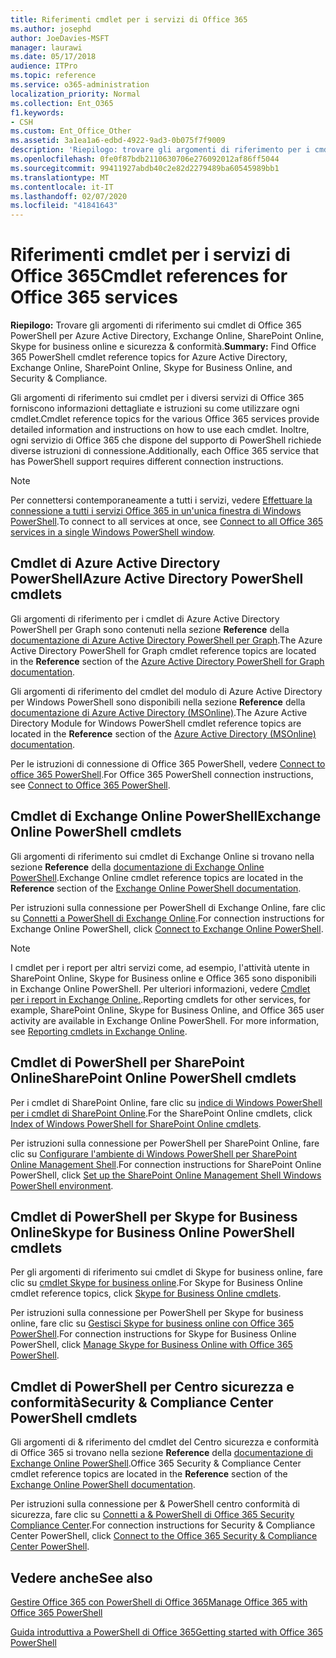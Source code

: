 ```yaml
---
title: Riferimenti cmdlet per i servizi di Office 365
ms.author: josephd
author: JoeDavies-MSFT
manager: laurawi
ms.date: 05/17/2018
audience: ITPro
ms.topic: reference
ms.service: o365-administration
localization_priority: Normal
ms.collection: Ent_O365
f1.keywords:
- CSH
ms.custom: Ent_Office_Other
ms.assetid: 3a1ea1a6-edbd-4922-9ad3-0b075f7f9009
description: 'Riepilogo: trovare gli argomenti di riferimento per i cmdlet di Office 365 PowerShell per Azure Active Directory, Exchange Online, SharePoint Online, Skype for business online e sicurezza & conformità.'
ms.openlocfilehash: 0fe0f87bdb2110630706e276092012af86ff5044
ms.sourcegitcommit: 99411927abdb40c2e82d2279489ba60545989bb1
ms.translationtype: MT
ms.contentlocale: it-IT
ms.lasthandoff: 02/07/2020
ms.locfileid: "41841643"
---
```

# <a name="cmdlet-references-for-office-365-services"></a><span data-ttu-id="ab344-103">Riferimenti cmdlet per i servizi di Office 365</span><span class="sxs-lookup"><span data-stu-id="ab344-103">Cmdlet references for Office 365 services</span></span>

 <span data-ttu-id="ab344-104">**Riepilogo:** Trovare gli argomenti di riferimento sui cmdlet di Office 365 PowerShell per Azure Active Directory, Exchange Online, SharePoint Online, Skype for business online e sicurezza & conformità.</span><span class="sxs-lookup"><span data-stu-id="ab344-104">**Summary:** Find Office 365 PowerShell cmdlet reference topics for Azure Active Directory, Exchange Online, SharePoint Online, Skype for Business Online, and Security & Compliance.</span></span>
  
<span data-ttu-id="ab344-105">Gli argomenti di riferimento sui cmdlet per i diversi servizi di Office 365 forniscono informazioni dettagliate e istruzioni su come utilizzare ogni cmdlet.</span><span class="sxs-lookup"><span data-stu-id="ab344-105">Cmdlet reference topics for the various Office 365 services provide detailed information and instructions on how to use each cmdlet.</span></span> <span data-ttu-id="ab344-106">Inoltre, ogni servizio di Office 365 che dispone del supporto di PowerShell richiede diverse istruzioni di connessione.</span><span class="sxs-lookup"><span data-stu-id="ab344-106">Additionally, each Office 365 service that has PowerShell support requires different connection instructions.</span></span>
  
> [!NOTE]
> <span data-ttu-id="ab344-107">Per connettersi contemporaneamente a tutti i servizi, vedere [Effettuare la connessione a tutti i servizi Office 365 in un'unica finestra di Windows PowerShell](connect-to-all-office-365-services-in-a-single-windows-powershell-window.md).</span><span class="sxs-lookup"><span data-stu-id="ab344-107">To connect to all services at once, see [Connect to all Office 365 services in a single Windows PowerShell window](connect-to-all-office-365-services-in-a-single-windows-powershell-window.md).</span></span> 
  
## <a name="azure-active-directory-powershell-cmdlets"></a><span data-ttu-id="ab344-108">Cmdlet di Azure Active Directory PowerShell</span><span class="sxs-lookup"><span data-stu-id="ab344-108">Azure Active Directory PowerShell cmdlets</span></span>

<span data-ttu-id="ab344-109">Gli argomenti di riferimento per i cmdlet di Azure Active Directory PowerShell per Graph sono contenuti nella sezione **Reference** della [documentazione di Azure Active Directory PowerShell per Graph](https://docs.microsoft.com/powershell/azure/active-directory/install-adv2?view=azureadps-2.0).</span><span class="sxs-lookup"><span data-stu-id="ab344-109">The Azure Active Directory PowerShell for Graph cmdlet reference topics are located in the **Reference** section of the [Azure Active Directory PowerShell for Graph documentation](https://docs.microsoft.com/powershell/azure/active-directory/install-adv2?view=azureadps-2.0).</span></span>

<span data-ttu-id="ab344-110">Gli argomenti di riferimento del cmdlet del modulo di Azure Active Directory per Windows PowerShell sono disponibili nella sezione **Reference** della [documentazione di Azure Active Directory (MSOnline)](https://docs.microsoft.com/powershell/azure/active-directory/overview?view=azureadps-1.0).</span><span class="sxs-lookup"><span data-stu-id="ab344-110">The Azure Active Directory Module for Windows PowerShell cmdlet reference topics are located in the **Reference** section of the [Azure Active Directory (MSOnline) documentation](https://docs.microsoft.com/powershell/azure/active-directory/overview?view=azureadps-1.0).</span></span>

<span data-ttu-id="ab344-111">Per le istruzioni di connessione di Office 365 PowerShell, vedere [Connect to office 365 PowerShell](connect-to-office-365-powershell.md).</span><span class="sxs-lookup"><span data-stu-id="ab344-111">For Office 365 PowerShell connection instructions, see [Connect to Office 365 PowerShell](connect-to-office-365-powershell.md).</span></span>
  
## <a name="exchange-online-powershell-cmdlets"></a><span data-ttu-id="ab344-112">Cmdlet di Exchange Online PowerShell</span><span class="sxs-lookup"><span data-stu-id="ab344-112">Exchange Online PowerShell cmdlets</span></span>

<span data-ttu-id="ab344-113">Gli argomenti di riferimento sui cmdlet di Exchange Online si trovano nella sezione **Reference** della [documentazione di Exchange Online PowerShell](https://docs.microsoft.com/powershell/exchange/exchange-online/exchange-online-powershell?view=exchange-ps).</span><span class="sxs-lookup"><span data-stu-id="ab344-113">Exchange Online cmdlet reference topics are located in the **Reference** section of the [Exchange Online PowerShell documentation](https://docs.microsoft.com/powershell/exchange/exchange-online/exchange-online-powershell?view=exchange-ps).</span></span>
  
<span data-ttu-id="ab344-114">Per istruzioni sulla connessione per PowerShell di Exchange Online, fare clic su [Connetti a PowerShell di Exchange Online](https://go.microsoft.com/fwlink/p/?LinkId=396554).</span><span class="sxs-lookup"><span data-stu-id="ab344-114">For connection instructions for Exchange Online PowerShell, click [Connect to Exchange Online PowerShell](https://go.microsoft.com/fwlink/p/?LinkId=396554).</span></span>
  
> [!NOTE]
> <span data-ttu-id="ab344-p102">I cmdlet per i report per altri servizi come, ad esempio, l'attività utente in SharePoint Online, Skype for Business online e Office 365 sono disponibili in Exchange Online PowerShell. Per ulteriori informazioni, vedere [Cmdlet per i report in Exchange Online.](https://go.microsoft.com/fwlink/p/?LinkId=691595).</span><span class="sxs-lookup"><span data-stu-id="ab344-p102">Reporting cmdlets for other services, for example, SharePoint Online, Skype for Business Online, and Office 365 user activity are available in Exchange Online PowerShell. For more information, see [Reporting cmdlets in Exchange Online](https://go.microsoft.com/fwlink/p/?LinkId=691595).</span></span> 
  
## <a name="sharepoint-online-powershell-cmdlets"></a><span data-ttu-id="ab344-117">Cmdlet di PowerShell per SharePoint Online</span><span class="sxs-lookup"><span data-stu-id="ab344-117">SharePoint Online PowerShell cmdlets</span></span>

<span data-ttu-id="ab344-118">Per i cmdlet di SharePoint Online, fare clic su [indice di Windows PowerShell per i cmdlet di SharePoint Online](https://go.microsoft.com/fwlink/p/?LinkId=691476).</span><span class="sxs-lookup"><span data-stu-id="ab344-118">For the SharePoint Online cmdlets, click [Index of Windows PowerShell for SharePoint Online cmdlets](https://go.microsoft.com/fwlink/p/?LinkId=691476).</span></span>
  
<span data-ttu-id="ab344-119">Per istruzioni sulla connessione per PowerShell per SharePoint Online, fare clic su [Configurare l'ambiente di Windows PowerShell per SharePoint Online Management Shell](https://go.microsoft.com/fwlink/p/?LinkId=691603).</span><span class="sxs-lookup"><span data-stu-id="ab344-119">For connection instructions for SharePoint Online PowerShell, click [Set up the SharePoint Online Management Shell Windows PowerShell environment](https://go.microsoft.com/fwlink/p/?LinkId=691603).</span></span>
  
## <a name="skype-for-business-online-powershell-cmdlets"></a><span data-ttu-id="ab344-120">Cmdlet di PowerShell per Skype for Business Online</span><span class="sxs-lookup"><span data-stu-id="ab344-120">Skype for Business Online PowerShell cmdlets</span></span>

<span data-ttu-id="ab344-121">Per gli argomenti di riferimento sui cmdlet di Skype for business online, fare clic su [cmdlet Skype for business online](https://technet.microsoft.com/library/mt228132.aspx).</span><span class="sxs-lookup"><span data-stu-id="ab344-121">For Skype for Business Online cmdlet reference topics, click [Skype for Business Online cmdlets](https://technet.microsoft.com/library/mt228132.aspx).</span></span>
  
<span data-ttu-id="ab344-122">Per istruzioni sulla connessione per PowerShell per Skype for business online, fare clic su [Gestisci Skype for business online con Office 365 PowerShell](manage-skype-for-business-online-with-office-365-powershell.md).</span><span class="sxs-lookup"><span data-stu-id="ab344-122">For connection instructions for Skype for Business Online PowerShell, click [Manage Skype for Business Online with Office 365 PowerShell](manage-skype-for-business-online-with-office-365-powershell.md).</span></span>

## <a name="security-amp-compliance-center-powershell-cmdlets"></a><span data-ttu-id="ab344-123">Cmdlet di PowerShell per Centro sicurezza e conformità</span><span class="sxs-lookup"><span data-stu-id="ab344-123">Security &amp; Compliance Center PowerShell cmdlets</span></span>

<span data-ttu-id="ab344-124">Gli argomenti di &amp; riferimento del cmdlet del Centro sicurezza e conformità di Office 365 si trovano nella sezione **Reference** della [documentazione di Exchange Online PowerShell](https://docs.microsoft.com/powershell/exchange/exchange-online/exchange-online-powershell?view=exchange-ps).</span><span class="sxs-lookup"><span data-stu-id="ab344-124">Office 365 Security &amp; Compliance Center cmdlet reference topics are located in the **Reference** section of the [Exchange Online PowerShell documentation](https://docs.microsoft.com/powershell/exchange/exchange-online/exchange-online-powershell?view=exchange-ps).</span></span>
  
<span data-ttu-id="ab344-125">Per istruzioni sulla connessione per &amp; PowerShell centro conformità di sicurezza, fare clic su [Connetti a &amp; PowerShell di Office 365 Security Compliance Center](https://docs.microsoft.com/powershell/exchange/office-365-scc/connect-to-scc-powershell/connect-to-scc-powershell?view=exchange-ps).</span><span class="sxs-lookup"><span data-stu-id="ab344-125">For connection instructions for Security &amp; Compliance Center PowerShell, click [Connect to the Office 365 Security &amp; Compliance Center PowerShell](https://docs.microsoft.com/powershell/exchange/office-365-scc/connect-to-scc-powershell/connect-to-scc-powershell?view=exchange-ps).</span></span>


  
## <a name="see-also"></a><span data-ttu-id="ab344-126">Vedere anche</span><span class="sxs-lookup"><span data-stu-id="ab344-126">See also</span></span>

[<span data-ttu-id="ab344-127">Gestire Office 365 con PowerShell di Office 365</span><span class="sxs-lookup"><span data-stu-id="ab344-127">Manage Office 365 with Office 365 PowerShell</span></span>](manage-office-365-with-office-365-powershell.md)
  
[<span data-ttu-id="ab344-128">Guida introduttiva a PowerShell di Office 365</span><span class="sxs-lookup"><span data-stu-id="ab344-128">Getting started with Office 365 PowerShell</span></span>](getting-started-with-office-365-powershell.md)

